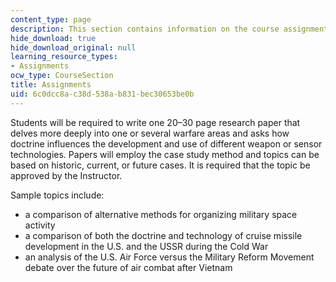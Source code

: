 ```yaml
---
content_type: page
description: This section contains information on the course assignments.
hide_download: true
hide_download_original: null
learning_resource_types:
- Assignments
ocw_type: CourseSection
title: Assignments
uid: 6c0dcc8a-c38d-538a-b831-bec30653be0b
---
```


Students will be required to write one 20–30 page research paper that delves more deeply into one or several warfare areas and asks how doctrine influences the development and use of different weapon or sensor technologies. Papers will employ the case study method and topics can be based on historic, current, or future cases. It is required that the topic be approved by the Instructor.

Sample topics include:

*   a comparison of alternative methods for organizing military space activity
*   a comparison of both the doctrine and technology of cruise missile development in the U.S. and the USSR during the Cold War
*   an analysis of the U.S. Air Force versus the Military Reform Movement debate over the future of air combat after Vietnam